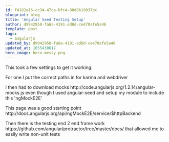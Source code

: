 ```yaml
---
id: f4182e16-cc34-47ca-bfc4-80d8b10037bc
blueprint: blog
title: 'Angular Seed Testing Setup'
author: d9942950-fa6a-4191-ad8d-ce470afe5a46
template: post
tags:
  - angularjs
updated_by: d9942950-fa6a-4191-ad8d-ce470afe5a46
updated_at: 1655430617
hero_image: hero-messy.png
---
```

<p>This took a few settings to get it working.</p>

<p>For one I put the correct paths in for karma and webdriver</p>
<script src="https://gist.github.com/alnutile/9518483.js"></script>

<p>I then had to download mocks http://code.angularjs.org/1.2.14/angular-mocks.js even though I used angular-seed and setup my module to include this &#39;ngMockE2E&#39;</p>

<p>This page was a good starting point http://docs.angularjs.org/api/ngMockE2E/service/$httpBackend</p>

<p>Then there is the testing end 2 end frame work https://github.com/angular/protractor/tree/master/docs/ that allowed me to easily write non-unit tests</p>

<p>&nbsp;</p>
